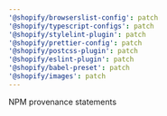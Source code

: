 ```yaml
---
'@shopify/browserslist-config': patch
'@shopify/typescript-configs': patch
'@shopify/stylelint-plugin': patch
'@shopify/prettier-config': patch
'@shopify/postcss-plugin': patch
'@shopify/eslint-plugin': patch
'@shopify/babel-preset': patch
'@shopify/images': patch
---
```


NPM provenance statements

